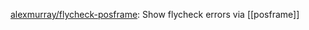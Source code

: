 

[alexmurray/flycheck-posframe](https://github.com/alexmurray/flycheck-posframe): Show flycheck errors via [[posframe]]





